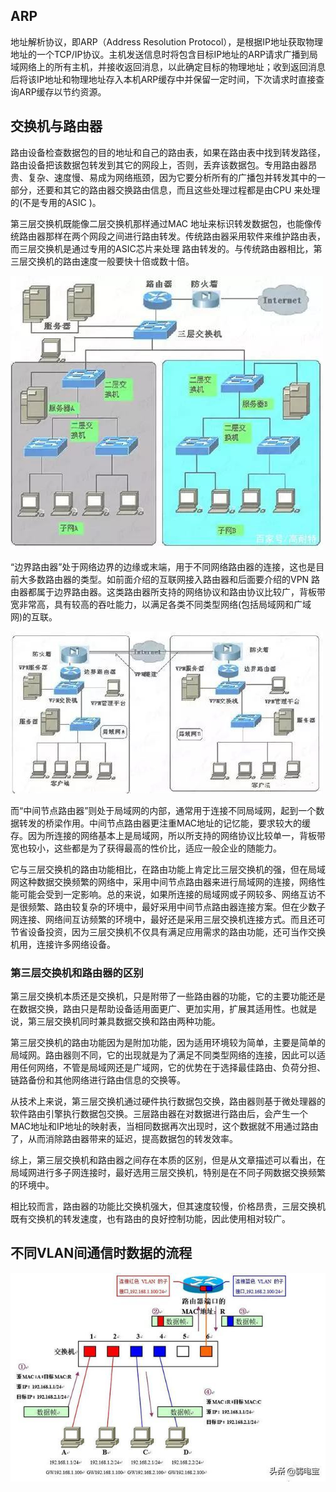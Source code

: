 ## ARP

地址解析协议，即ARP（Address Resolution Protocol），是根据IP地址获取物理地址的一个TCP/IP协议。主机发送信息时将包含目标IP地址的ARP请求广播到局域网络上的所有主机，并接收返回消息，以此确定目标的物理地址；收到返回消息后将该IP地址和物理地址存入本机ARP缓存中并保留一定时间，下次请求时直接查询ARP缓存以节约资源。

## 交换机与路由器

路由设备检查数据包的目的地址和自己的路由表，如果在路由表中找到转发路径，路由设备把该数据包转发到其它的网段上，否则，丢弃该数据包。专用路由器昂贵、复杂、速度慢、易成为网络瓶颈，因为它要分析所有的广播包并转发其中的一部分，还要和其它的路由器交换路由信息，而且这些处理过程都是由CPU 来处理的(不是专用的ASIC )。

第三层交换机既能像二层交换机那样通过MAC 地址来标识转发数据包，也能像传统路由器那样在两个网段之间进行路由转发。传统路由器采用软件来维护路由表，而三层交换机是通过专用的ASIC芯片来处理 路由转发的。与传统路由器相比，第三层交换机的路由速度一般要快十倍或数十倍。

![](2020-04-07-09-31-26.png)


“边界路由器”处于网络边界的边缘或末端，用于不同网络路由器的连接，这也是目前大多数路由器的类型。如前面介绍的互联网接入路由器和后面要介绍的VPN 路由器都属于边界路由器。这类路由器所支持的网络协议和路由协议比较广，背板带宽非常高，具有较高的吞吐能力，以满足各类不同类型网络(包括局域网和广域 网)的互联。

![](2020-04-07-09-38-41.png)

而“中间节点路由器”则处于局域网的内部，通常用于连接不同局域网，起到一个数据转发的桥梁作用。中间节点路由器更注重MAC地址的记忆能，要求较大的缓 存。因为所连接的网络基本上是局域网，所以所支持的网络协议比较单一，背板带宽也较小，这些都是为了获得最高的性价比，适应一般企业的随能力。

它与三层交换机的路由功能相比，在路由功能上肯定比三层交换机的强，但在局域网这种数据交换频繁的网络中，采用中间节点路由器来进行局域网的连接，网络性能可能会受到一定影响。总的来说，如果所连接的局域网或子网较多、网络互访不是很频繁、路由较复杂的环境中，最好采用中间节点路由器连接方案。但在少数子 网连接、网络间互访频繁的环境中，最好还是采用三层交换机连接方式。而且还可节省设备投资，因为三层交换机不仅具有满足应用需求的路由功能，还可当作交换机用，连接许多网络设备。

### 第三层交换机和路由器的区别

第三层交换机本质还是交换机，只是附带了一些路由器的功能，它的主要功能还是在数据交换，路由只是帮助设备适用面更广、更加实用，扩展其适用性。也就是说，第三层交换机同时兼具数据交换和路由两种功能。

第三层交换机的路由功能因为是附加功能，因为适用环境较为简单，主要是简单的局域网。路由器则不同，它的出现就是为了满足不同类型网络的连接，因此可以适用任何网络，不管是局域网还是广域网，它的优势在于选择最佳路由、负荷分担、链路备份和其他网络进行路由信息的交换等。

从技术上来说，第三层交换机通过硬件执行数据包交换，路由器则基于微处理器的软件路由引擎执行数据包交换。三层路由器在对数据进行路由后，会产生一个MAC地址和IP地址的映射表，当相同数据再次出现时，这个数据就不用通过路由了，从而消除路由器带来的延迟，提高数据包的转发效率。

综上，第三层交换机和路由器之间存在本质的区别，但是从文章描述可以看出，在局域网进行多子网连接时，最好选用三层交换机，特别是在不同子网数据交换频繁的环境中。

相比较而言，路由器的功能比交换机强大，但其速度较慢，价格昂贵，三层交换机既有交换机的转发速度，也有路由的良好控制功能，因此使用相对较广。

## 不同VLAN间通信时数据的流程

![](2020-04-07-10-21-18.png)